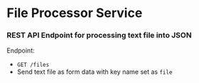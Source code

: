 # File Processor Service

### REST API Endpoint for processing text file into JSON

Endpoint:
* `GET /files`
* Send text file as form data with key name set as `file`
